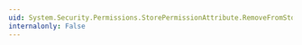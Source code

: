 ```yaml
---
uid: System.Security.Permissions.StorePermissionAttribute.RemoveFromStore
internalonly: False
---
```

